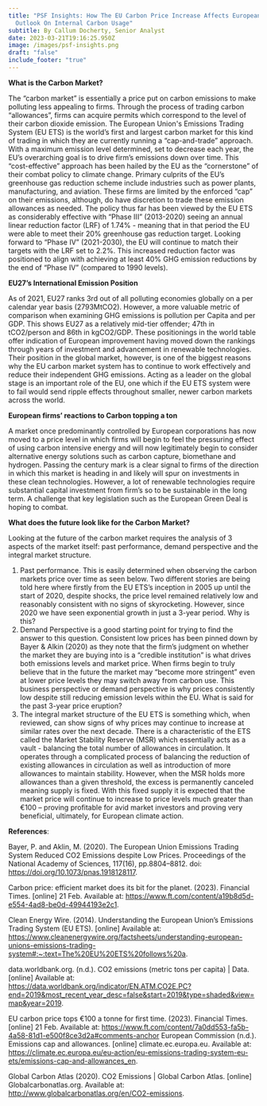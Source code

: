 ```yaml
---
title: "PSF Insights: How The EU Carbon Price Increase Affects European Firms'
  Outlook On Internal Carbon Usage"
subtitle: By Callum Docherty, Senior Analyst
date: 2023-03-21T19:16:25.950Z
image: /images/psf-insights.png
draft: "false"
include_footer: "true"
---
```

**What is the Carbon Market?** 

The “carbon market” is essentially a price put on carbon emissions to make polluting less appealing to firms. Through the process of trading carbon “allowances”, firms can acquire permits which correspond to the level of their carbon dioxide emission. The European Union's Emissions Trading System (EU ETS) is the world’s first and largest carbon market for this kind of trading in which they are currently running a “cap-and-trade” approach. With a maximum emission level determined, set to decrease each year, the EU’s overarching goal is to drive firm’s emissions down over time. This “cost-effective” approach has been hailed by the EU as the “cornerstone” of their combat policy to climate change. Primary culprits of the EU’s greenhouse gas reduction scheme include industries such as power plants, manufacturing, and aviation. These firms are limited by the enforced “cap” on their emissions, although, do have discretion to trade these emission allowances as needed. The policy thus far has been viewed by the EU ETS as considerably effective with “Phase III” (2013-2020) seeing an annual linear reduction factor (LRF) of 1.74% - meaning that in that period the EU were able to meet their 20% greenhouse gas reduction target. Looking forward to “Phase IV” (2021-2030), the EU will continue to match their targets with the LRF set to 2.2%. This increased reduction factor was positioned to align with achieving at least 40% GHG emission reductions by the end of “Phase IV” (compared to 1990 levels).

**EU27’s International Emission Position** 

As of 2021, EU27 ranks 3rd out of all polluting economies globally on a per calendar year basis (2793MtCO2). However, a more valuable metric of comparison when examining GHG emissions is pollution per Capita and per GDP. This shows EU27 as a relatively mid-tier offender; 47th in tCO2/person and 86th in kgCO2/GDP. These positionings in the world table offer indication of European improvement having moved down the rankings through years of investment and advancement in renewable technologies. Their position in the global market, however, is one of the biggest reasons why the EU carbon market system has to continue to work effectively and reduce their independent GHG emissions. Acting as a leader on the global stage is an important role of the EU, one which if the EU ETS system were to fail would send ripple effects throughout smaller, newer carbon markets across the world.

**European firms’ reactions to Carbon topping a ton** 

A market once predominantly controlled by European corporations has now moved to a price level in which firms will begin to feel the pressuring effect of using carbon intensive energy and will now legitimately begin to consider alternative energy solutions such as carbon capture, biomethane and hydrogen. Passing the century mark is a clear signal to firms of the direction in which this market is heading in and likely will spur on investments in these clean technologies. However, a lot of renewable technologies require substantial capital investment from firm’s so to be sustainable in the long term. A challenge that key legislation such as the European Green Deal is hoping to combat. 

**What does the future look like for the Carbon Market?** 

Looking at the future of the carbon market requires the analysis of 3 aspects of the market itself: past performance, demand perspective and the integral market structure. 

1. Past performance. This is easily determined when observing the carbon markets price over time as seen below. Two different stories are being told here where firstly from the EU ETS’s inception in 2005 up until the start of 2020, despite shocks, the price level remained relatively low and reasonably consistent with no signs of skyrocketing. However, since 2020 we have seen exponential growth in just a 3-year period. Why is this? 
2. Demand Perspective is a good starting point for trying to find the answer to this question. Consistent low prices has been pinned down by Bayer & Alkin (2020) as they note that the firm’s judgment on whether the market they are buying into is a “credible institution” is what drives both emissions levels and market price. When firms begin to truly believe that in the future the market may “become more stringent” even at lower price levels they may switch away from carbon use. This business perspective or demand perspective is why prices consistently low despite still reducing emission levels within the EU. What is said for the past 3-year price eruption? 
3. The integral market structure of the EU ETS is something which, when reviewed, can show signs of why prices may continue to increase at similar rates over the next decade. There is a characteristic of the ETS called the Market Stability Reserve (MSR) which essentially acts as a vault - balancing the total number of allowances in circulation. It operates through a complicated process of balancing the reduction of existing allowances in circulation as well as introduction of more allowances to maintain stability. However, when the MSR holds more allowances than a given threshold, the excess is permanently canceled meaning supply is fixed. With this fixed supply it is expected that the market price will continue to increase to price levels much greater than €100 – proving profitable for avid market investors and proving very beneficial, ultimately, for European climate action.

**References**: 

Bayer, P. and Aklin, M. (2020). The European Union Emissions Trading System Reduced CO2 Emissions despite Low Prices. Proceedings of the National Academy of Sciences, 117(16), pp.8804–8812. doi: https://doi.org/10.1073/pnas.1918128117. 

Carbon price: efficient market does its bit for the planet. (2023). Financial Times. \[online] 21 Feb. Available at: https://www.ft.com/content/a19b8d5d-e554-4ad8-be0d-49944193e2c1. 

Clean Energy Wire. (2014). Understanding the European Union’s Emissions Trading System (EU ETS). \[online] Available at: https://www.cleanenergywire.org/factsheets/understanding-european-unions-emissions-trading-system#:~:text=The%20EU%20ETS%20follows%20a. 

data.worldbank.org. (n.d.). CO2 emissions (metric tons per capita) | Data. \[online] Available at: https://data.worldbank.org/indicator/EN.ATM.CO2E.PC?end=2019&most_recent_year_desc=false&start=2019&type=shaded&view=map&year=2019. 

EU carbon price tops €100 a tonne for first time. (2023). Financial Times. \[online] 21 Feb. Available at: https://www.ft.com/content/7a0dd553-fa5b-4a58-81d1-e500f8ce3d2a#comments-anchor European Commission (n.d.). Emissions cap and allowances. \[online] climate.ec.europa.eu. Available at: https://climate.ec.europa.eu/eu-action/eu-emissions-trading-system-eu-ets/emissions-cap-and-allowances_en. 

Global Carbon Atlas (2020). CO2 Emissions | Global Carbon Atlas. \[online] Globalcarbonatlas.org. Available at: http://www.globalcarbonatlas.org/en/CO2-emissions.